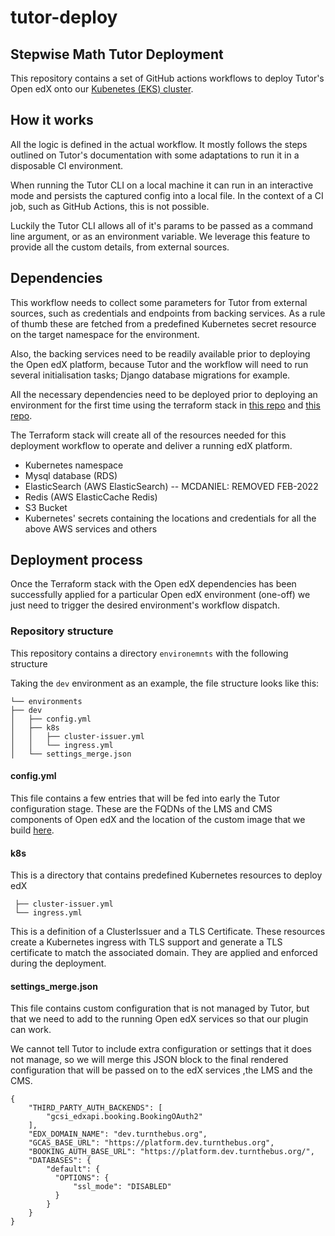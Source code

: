 # tutor-deploy
##  Stepwise Math Tutor Deployment
This repository contains a set of GitHub actions workflows to deploy Tutor's Open edX onto our [Kubenetes (EKS) cluster](https://github.com/stepwisemath/terraform-aws).


## How it works
All the logic is defined in the actual workflow. It mostly follows the steps outlined on  Tutor's documentation with some adaptations to run it in a disposable CI environment.

When running the Tutor CLI on a local machine it can run in an interactive mode and persists the captured config into a local file. In the context of a CI job, such as GitHub Actions, this is not possible.

Luckily the Tutor CLI allows all of it's params to be passed as a command line argument, or as an environment variable. We leverage this feature to provide all the custom details, from external sources.


## Dependencies
This workflow needs to collect some parameters for Tutor from external sources, such as credentials and endpoints from backing services. As a rule of thumb these are fetched from a predefined Kubernetes secret resource on the target namespace for the environment.

Also, the backing services need to be readily available prior to deploying the Open edX platform, because Tutor and the workflow will need to run several initialisation tasks; Django database migrations for example.

All the necessary dependencies need to be deployed prior to deploying an environment for the first time using the terraform stack in [this repo](https://github.com/stepwisemath/terraform-aws) and [this repo](https://github.com/stepwisemath/terraform-openedx).

The Terraform stack will create all of the resources needed for this deployment workflow to operate and deliver a running edX platform.
- Kubernetes namespace
- Mysql database (RDS)
- ElasticSearch (AWS ElasticSearch) -- MCDANIEL: REMOVED FEB-2022
- Redis (AWS ElasticCache Redis)
- S3 Bucket
- Kubernetes' secrets containing the locations and credentials for all the above AWS services and others


## Deployment process
Once the Terraform stack with the Open edX dependencies has been successfully applied for a particular Open edX environment (one-off) we just need to trigger the desired environment's workflow dispatch. 

### Repository structure
This repository contains a directory `environemnts` with the following structure

Taking the `dev` environment as an example, the file structure looks like this:

```
└── environments
├── dev
│   ├── config.yml
│   ├── k8s
│   │   ├── cluster-issuer.yml
│   │   └── ingress.yml
│   └── settings_merge.json
```

#### config.yml
This file contains a few entries that will be fed into early the Tutor configuration stage.
These are the FQDNs of the LMS and CMS components of Open edX and the location of the custom image that we build [here](https://github.com/stepwisemath/tutor-build).

#### k8s

This is a directory that contains predefined Kubernetes resources to deploy edX

     ├── cluster-issuer.yml
     └── ingress.yml

This is a definition of a ClusterIssuer and a TLS Certificate. 
These resources create a Kubernetes ingress with TLS support and generate a TLS certificate to match the associated domain.
They are applied and enforced during the deployment.  

#### settings_merge.json
This file contains custom configuration that is not managed by Tutor, but that we need to add to the running Open edX services so that our plugin can work.

We cannot tell Tutor to include extra configuration or settings that it does not manage, 
so we will merge this JSON block to the final rendered configuration that will be passed on to the edX services ,the LMS and the CMS.

```
{
    "THIRD_PARTY_AUTH_BACKENDS": [
        "gcsi_edxapi.booking.BookingOAuth2"
    ],
    "EDX_DOMAIN_NAME": "dev.turnthebus.org",
    "GCAS_BASE_URL": "https://platform.dev.turnthebus.org",
    "BOOKING_AUTH_BASE_URL": "https://platform.dev.turnthebus.org/",
    "DATABASES": {
        "default": {
          "OPTIONS": {
              "ssl_mode": "DISABLED"
          }
        }
    }
}
```
